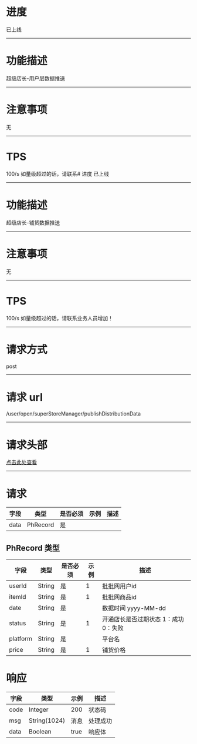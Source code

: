# 进度
已上线

---

# 功能描述
超级店长-用户层数据推送

---

# 注意事项
无

---

# TPS
100/s 如量级超过的话，请联系# 进度
已上线

---

# 功能描述
超级店长-铺货数据推送

---

# 注意事项
无

---

# TPS
100/s 如量级超过的话，请联系业务人员增加！

---

# 请求方式
post

---

# 请求 url
/user/open/superStoreManager/publishDistributionData

---

# 请求头部
[点击此处查看](./超级店长-统一请求头部及签名方式.md)

---

# 请求
| 字段          | 类型             | 是否必须 | 示例  | 描述                          |
| ------------- | ---------------- |------|-----| ----------------------------- |
| data        | PhRecord          | 是    |     | |



## PhRecord 类型
| 字段             | 类型     | 是否必须 | 示例  | 描述  |
|----------------|--------| -------- |-----| ----- |
| userId         | String | 是       | 1   | 批批网用户id |
| itemId         | String | 是       | 1   | 批批网商品id|
| date           | String | 是       |     | 数据时间 yyyy-MM-dd |
| status         | String | 是       | 1   | 开通店长是否过期状态 1：成功 0：失败 |
| platform       | String  | 是       |    | 平台名 |
| price          | String | 是       | 1   | 铺货价格|



 
# 响应
| 字段                           | 类型           | 示例   | 描述                                 |
| ----------------------------- |--------------|------| ----------------------------------- |
| code                          | Integer      | 200  | 状态码                                |
| msg                           | String(1024) | 消息   | 处理成功                              |
| data                          | Boolean      | true | 响应体                                |

